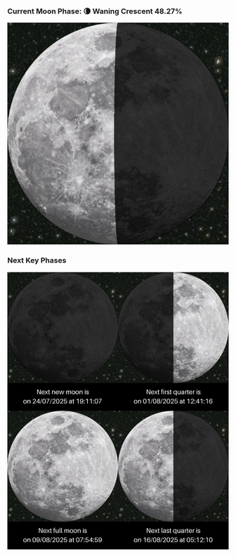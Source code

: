 ### Current Moon Phase: 🌘 Waning Crescent 48.27%
![Moon Phase](moonphase.png)
### Next Key Phases
![Gallery](gallery.png)